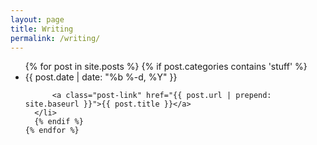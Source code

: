 ```yaml
---
layout: page
title: Writing
permalink: /writing/
---
```


<!-- stuff = {'matter of an unspecified kind', 'the intermediate stage between pulp and paper', 'any material partly formed'}
 -->
  <ul class="post-list">
    {% for post in site.posts %}
      {% if post.categories contains 'stuff' %}
      <li>
        <span class="post-meta">{{ post.date | date: "%b %-d, %Y" }}</span>

          <a class="post-link" href="{{ post.url | prepend: site.baseurl }}">{{ post.title }}</a>
      </li>
      {% endif %}
    {% endfor %}
  </ul>
